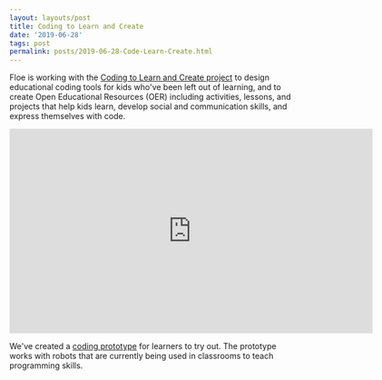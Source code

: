 ```yaml
---
layout: layouts/post
title: Coding to Learn and Create
date: '2019-06-28'
tags: post
permalink: posts/2019-06-28-Code-Learn-Create.html
---
```

<p>
                    Floe is working with the
                    <a href="https://codelearncreate.ca/">Coding to Learn and Create project</a>
                    to design educational coding tools for kids who've been left out of learning,
                    and to create Open Educational Resources (OER) including activities, lessons,
                    and projects that help kids learn, develop social and communication skills,
                    and express themselves with code.
                </p>
                <p>
                    <iframe width="640" height="360" src="https://www.youtube-nocookie.com/embed/G-l1Hh0KfK0?rel=0&amp;ecver=1" frameborder="0" allowfullscreen></iframe>
                </p>
                <p>
                    We've created a
                    <a href="https://prototype.codelearncreate.org/">coding prototype</a>
                    for learners to try out. The prototype works with robots that are currently
                    being used in classrooms to teach programming skills.
                </p>
           
